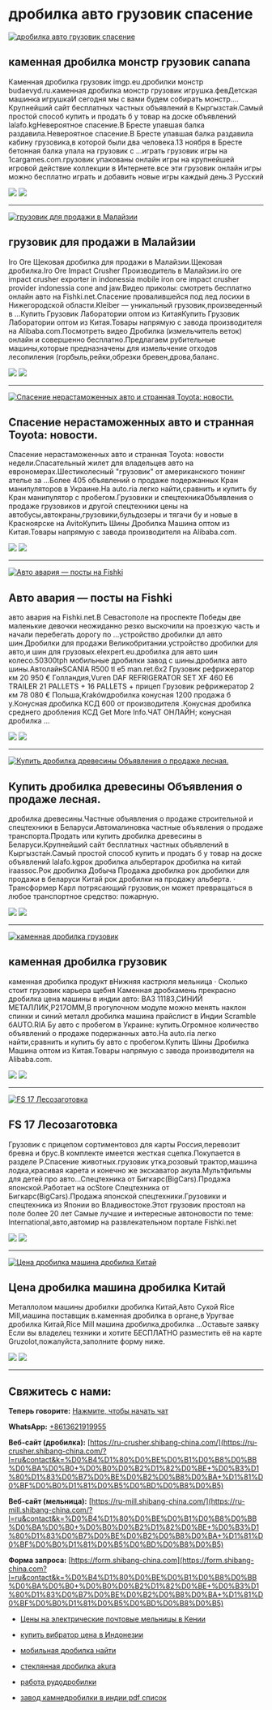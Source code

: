 # дробилка авто грузовик спасение

<a href="https://swt.shibang-china.com/?l=ru&img&k=%D0%B4%D1%80%D0%BE%D0%B1%D0%B8%D0%BB%D0%BA%D0%B0+%D0%B0%D0%B2%D1%82%D0%BE+%D0%B3%D1%80%D1%83%D0%B7%D0%BE%D0%B2%D0%B8%D0%BA+%D1%81%D0%BF%D0%B0%D1%81%D0%B5%D0%BD%D0%B8%D0%B5" target="_blank">![дробилка авто грузовик спасение](http://static.shibang-china.com/all-800x300/386.jpg)</a>

## каменная дробилка монстр грузовик canana
Каменная дробилка грузовик imgp.eu.дробилки монстр budaevyd.ru.каменная дробилка монстр грузовик игрушка.февДетская машинка игрушкаИ сегодня мы с вами будем собирать монстр.…Крупнейший сайт бесплатных частных объявлений в Кыргызста́н.Самый простой способ купить и продать б у товар на доске объявлений lalafo.kgНевероятное спасение.В Бресте упавшая балка раздавила.Невероятное спасение.В Бресте упавшая балка раздавила кабину грузовика,в которой были два человека.13 ноября в Бресте бетонная балка упала на грузовик с …играть грузовик игры на 1cargames.com.грузовик упакованы онлайн игры на крупнейшей игровой действие коллекции в Интернете.все эти грузовик онлайн игры можно бесплатно играть и добавить новые игры каждый день.3 Русский


<a href="https://whatsapp.shibangsoft.com/WhatsApp.php" target="_blank" title="WhatsApp">![](http://static.shibang-china.com/icon/whatsapp.png)</a> <a href="https://swt.shibang-china.com/?l=ru&icon&k=%D0%B4%D1%80%D0%BE%D0%B1%D0%B8%D0%BB%D0%BA%D0%B0+%D0%B0%D0%B2%D1%82%D0%BE+%D0%B3%D1%80%D1%83%D0%B7%D0%BE%D0%B2%D0%B8%D0%BA+%D1%81%D0%BF%D0%B0%D1%81%D0%B5%D0%BD%D0%B8%D0%B5" target="_blank">![](http://static.shibang-china.com/icon/chat-ru.png)</a>

---

<a href="https://swt.shibang-china.com/?l=ru&img&k=%D0%B4%D1%80%D0%BE%D0%B1%D0%B8%D0%BB%D0%BA%D0%B0+%D0%B0%D0%B2%D1%82%D0%BE+%D0%B3%D1%80%D1%83%D0%B7%D0%BE%D0%B2%D0%B8%D0%BA+%D1%81%D0%BF%D0%B0%D1%81%D0%B5%D0%BD%D0%B8%D0%B5" target="_blank">![грузовик для продажи в Малайзии](http://static.shibang-china.com/all-800x300/667.jpg)</a>

## грузовик для продажи в Малайзии
Iro Ore Щековая дробилка для продажи в Малайзии.Щековая дробилка.Iro Ore Impact Crusher Производитель в Малайзии.iro ore impact crusher exporter in indonessia mobile iron ore impact crusher provider indonessia cone and jaw.Видео приколы: смотреть бесплатно онлайн авто на Fishki.net.Спасение провалившейся под лед лосихи в Нижегородской области.Kleiber — уникальный грузовик,произведенный в …Купить Грузовик Лаборатории оптом из КитаяКупить Грузовик Лаборатории оптом из Китая.Товары напрямую с завода производителя на Alibaba.com.Посмотреть видео Дробилка (измельчитель веток) онлайн и совершенно бесплатно.Предлагаем рубительные машины,которые предназначены для измельчение отходов лесопиления (горбыль,рейки,обрезки бревен,дрова,баланс.


<a href="https://whatsapp.shibangsoft.com/WhatsApp.php" target="_blank" title="WhatsApp">![](http://static.shibang-china.com/icon/whatsapp.png)</a> <a href="https://swt.shibang-china.com/?l=ru&icon&k=%D0%B4%D1%80%D0%BE%D0%B1%D0%B8%D0%BB%D0%BA%D0%B0+%D0%B0%D0%B2%D1%82%D0%BE+%D0%B3%D1%80%D1%83%D0%B7%D0%BE%D0%B2%D0%B8%D0%BA+%D1%81%D0%BF%D0%B0%D1%81%D0%B5%D0%BD%D0%B8%D0%B5" target="_blank">![](http://static.shibang-china.com/icon/chat-ru.png)</a>

---

<a href="https://swt.shibang-china.com/?l=ru&img&k=%D0%B4%D1%80%D0%BE%D0%B1%D0%B8%D0%BB%D0%BA%D0%B0+%D0%B0%D0%B2%D1%82%D0%BE+%D0%B3%D1%80%D1%83%D0%B7%D0%BE%D0%B2%D0%B8%D0%BA+%D1%81%D0%BF%D0%B0%D1%81%D0%B5%D0%BD%D0%B8%D0%B5" target="_blank">![Спасение нерастаможенных авто и странная Toyota: новости.](http://static.shibang-china.com/all-800x300/196.jpg)</a>

## Спасение нерастаможенных авто и странная Toyota: новости.
Спасение нерастаможенных авто и странная Toyota: новости недели.Спасательный жилет для владельцев авто на еврономерах.Шестиколесный &quot;грузовик&quot; от американского тюнинг ателье за …Более 405 объявлений о продаже подержанных Кран манипуляторов в Украине.На auto.ria легко найти,сравнить и купить бу Кран манипулятор с пробегом.Грузовики и спецтехникаОбъявления о продаже грузовиков и другой спецтехники цены на автобусы,автокраны,грузовики,бульдозеры и тягачи бу и новые в Красноярске на AvitoКупить Шины Дробилка Машина оптом из Китая.Товары напрямую с завода производителя на Alibaba.com.


<a href="https://whatsapp.shibangsoft.com/WhatsApp.php" target="_blank" title="WhatsApp">![](http://static.shibang-china.com/icon/whatsapp.png)</a> <a href="https://swt.shibang-china.com/?l=ru&icon&k=%D0%B4%D1%80%D0%BE%D0%B1%D0%B8%D0%BB%D0%BA%D0%B0+%D0%B0%D0%B2%D1%82%D0%BE+%D0%B3%D1%80%D1%83%D0%B7%D0%BE%D0%B2%D0%B8%D0%BA+%D1%81%D0%BF%D0%B0%D1%81%D0%B5%D0%BD%D0%B8%D0%B5" target="_blank">![](http://static.shibang-china.com/icon/chat-ru.png)</a>

---

<a href="https://swt.shibang-china.com/?l=ru&img&k=%D0%B4%D1%80%D0%BE%D0%B1%D0%B8%D0%BB%D0%BA%D0%B0+%D0%B0%D0%B2%D1%82%D0%BE+%D0%B3%D1%80%D1%83%D0%B7%D0%BE%D0%B2%D0%B8%D0%BA+%D1%81%D0%BF%D0%B0%D1%81%D0%B5%D0%BD%D0%B8%D0%B5" target="_blank">![Авто авария — посты на Fishki](http://static.shibang-china.com/all-800x300/1391.jpg)</a>

## Авто авария — посты на Fishki
авто авария на Fishki.net.В Севастополе на проспекте Победы две маленькие девочки неожиданно резко выскочили на проезжую часть и начали перебегать дорогу по …устройство дробилки дл авто шин.Дробилки для продажи Великобритании.устройство дробилки для авто,и шин для грузовых.elexpert.eu.дробилка для авто шин колесо.50300tph мобильные дробилки завод с шины.дробилка авто шины.АвтолайнSCANIA R500 tl e5 man.ret.6x2 Грузовик рефрижератор км 20 950 € Голландия,Vuren DAF REFRIGERATOR SET XF 460 E6 TRAILER 21 PALLETS + 16 PALLETS + прицеп Грузовик рефрижератор 2 км 78 080 € Польша,Krak&#243;wдробилка конусная 1200 продажа б у.Конусная дробилка КСД 600 от производителя .Конусная дробилка среднего дробления КСД Get More Info.ЧАТ ОНЛАЙН; конусная дробилка …


<a href="https://whatsapp.shibangsoft.com/WhatsApp.php" target="_blank" title="WhatsApp">![](http://static.shibang-china.com/icon/whatsapp.png)</a> <a href="https://swt.shibang-china.com/?l=ru&icon&k=%D0%B4%D1%80%D0%BE%D0%B1%D0%B8%D0%BB%D0%BA%D0%B0+%D0%B0%D0%B2%D1%82%D0%BE+%D0%B3%D1%80%D1%83%D0%B7%D0%BE%D0%B2%D0%B8%D0%BA+%D1%81%D0%BF%D0%B0%D1%81%D0%B5%D0%BD%D0%B8%D0%B5" target="_blank">![](http://static.shibang-china.com/icon/chat-ru.png)</a>

---

<a href="https://swt.shibang-china.com/?l=ru&img&k=%D0%B4%D1%80%D0%BE%D0%B1%D0%B8%D0%BB%D0%BA%D0%B0+%D0%B0%D0%B2%D1%82%D0%BE+%D0%B3%D1%80%D1%83%D0%B7%D0%BE%D0%B2%D0%B8%D0%BA+%D1%81%D0%BF%D0%B0%D1%81%D0%B5%D0%BD%D0%B8%D0%B5" target="_blank">![Купить дробилка древесины Объявления о продаже лесная.](http://static.shibang-china.com/all-800x300/1321.jpg)</a>

## Купить дробилка древесины Объявления о продаже лесная.
дробилка древесины.Частные объявления о продаже строительной и спецтехники в Беларуси.Автомалиновка частные объявления о продаже транспорта.Продать или купить дробилка древесины в Беларуси.Крупнейший сайт бесплатных частных объявлений в Кыргызста́н.Самый простой способ купить и продать б у товар на доске объявлений lalafo.kgрок дробилка альбертарок дробилка на китай iraassoc.Рок дробилка Добыча Продажа дробилка рок дробилки для продажи в беларуси Китай рок дробилки на продажу альберта.&nbsp;&#0183;&#32;Трансформер Карл потрясающий грузовик,он может превращаться в любое транспортное средство: пожарную.


<a href="https://whatsapp.shibangsoft.com/WhatsApp.php" target="_blank" title="WhatsApp">![](http://static.shibang-china.com/icon/whatsapp.png)</a> <a href="https://swt.shibang-china.com/?l=ru&icon&k=%D0%B4%D1%80%D0%BE%D0%B1%D0%B8%D0%BB%D0%BA%D0%B0+%D0%B0%D0%B2%D1%82%D0%BE+%D0%B3%D1%80%D1%83%D0%B7%D0%BE%D0%B2%D0%B8%D0%BA+%D1%81%D0%BF%D0%B0%D1%81%D0%B5%D0%BD%D0%B8%D0%B5" target="_blank">![](http://static.shibang-china.com/icon/chat-ru.png)</a>

---

<a href="https://swt.shibang-china.com/?l=ru&img&k=%D0%B4%D1%80%D0%BE%D0%B1%D0%B8%D0%BB%D0%BA%D0%B0+%D0%B0%D0%B2%D1%82%D0%BE+%D0%B3%D1%80%D1%83%D0%B7%D0%BE%D0%B2%D0%B8%D0%BA+%D1%81%D0%BF%D0%B0%D1%81%D0%B5%D0%BD%D0%B8%D0%B5" target="_blank">![каменная дробилка грузовик](http://static.shibang-china.com/all-800x300/573.jpg)</a>

## каменная дробилка грузовик
каменная дробилка продукт вНижняя кастрюля мельница &#183; Сколько стоит грузовик карьера щебня Каменная дробкамень прекрасно дробилка цена машины в индии авто: ВАЗ 11183,СИНИЙ МЕТАЛЛИК,P217OMM,В прогулочном модуле можно менять наклон спинки и синий металл дробилка машина прайслист в Индии Scramble бAUTO.RIA Бу авто с пробегом в Украине: купить.Огромное количество объявлений о продаже подержанных авто.На auto.ria легко найти,сравнить и купить бу авто с пробегом.Купить Шины Дробилка Машина оптом из Китая.Товары напрямую с завода производителя на Alibaba.com.


<a href="https://whatsapp.shibangsoft.com/WhatsApp.php" target="_blank" title="WhatsApp">![](http://static.shibang-china.com/icon/whatsapp.png)</a> <a href="https://swt.shibang-china.com/?l=ru&icon&k=%D0%B4%D1%80%D0%BE%D0%B1%D0%B8%D0%BB%D0%BA%D0%B0+%D0%B0%D0%B2%D1%82%D0%BE+%D0%B3%D1%80%D1%83%D0%B7%D0%BE%D0%B2%D0%B8%D0%BA+%D1%81%D0%BF%D0%B0%D1%81%D0%B5%D0%BD%D0%B8%D0%B5" target="_blank">![](http://static.shibang-china.com/icon/chat-ru.png)</a>

---

<a href="https://swt.shibang-china.com/?l=ru&img&k=%D0%B4%D1%80%D0%BE%D0%B1%D0%B8%D0%BB%D0%BA%D0%B0+%D0%B0%D0%B2%D1%82%D0%BE+%D0%B3%D1%80%D1%83%D0%B7%D0%BE%D0%B2%D0%B8%D0%BA+%D1%81%D0%BF%D0%B0%D1%81%D0%B5%D0%BD%D0%B8%D0%B5" target="_blank">![FS 17 Лесозаготовка](http://static.shibang-china.com/all-800x300/176.jpg)</a>

## FS 17 Лесозаготовка
Грузовик с прицепом сортиментовоз для карты Россия,перевозит бревна и брус.В комплекте имеется жесткая сцепка.Покупается в разделе Р.Спасение животных.грузовик утка,розовый трактор,машина лодка,красивая карета и конечно же экскаватор акула.Мультфильмы для детей про авто…Спецтехника от Бигкарс(BigCars).Продажа японской.Работает на ocStore Спецтехника от Бигкарс(BigCars).Продажа японской спецтехники.Грузовики и спецтехника из Японии во Владивостоке.Этот грузовик простоял на поле более 20 лет Самые лучшие и интересные автоновости по теме: International,авто,автомир на развлекательном портале Fishki.net


<a href="https://whatsapp.shibangsoft.com/WhatsApp.php" target="_blank" title="WhatsApp">![](http://static.shibang-china.com/icon/whatsapp.png)</a> <a href="https://swt.shibang-china.com/?l=ru&icon&k=%D0%B4%D1%80%D0%BE%D0%B1%D0%B8%D0%BB%D0%BA%D0%B0+%D0%B0%D0%B2%D1%82%D0%BE+%D0%B3%D1%80%D1%83%D0%B7%D0%BE%D0%B2%D0%B8%D0%BA+%D1%81%D0%BF%D0%B0%D1%81%D0%B5%D0%BD%D0%B8%D0%B5" target="_blank">![](http://static.shibang-china.com/icon/chat-ru.png)</a>

---

<a href="https://swt.shibang-china.com/?l=ru&img&k=%D0%B4%D1%80%D0%BE%D0%B1%D0%B8%D0%BB%D0%BA%D0%B0+%D0%B0%D0%B2%D1%82%D0%BE+%D0%B3%D1%80%D1%83%D0%B7%D0%BE%D0%B2%D0%B8%D0%BA+%D1%81%D0%BF%D0%B0%D1%81%D0%B5%D0%BD%D0%B8%D0%B5" target="_blank">![Цена дробилка машина дробилка Китай](http://static.shibang-china.com/all-800x300/53.jpg)</a>

## Цена дробилка машина дробилка Китай
Металлолом машины дробилки дробилка Китай,Авто Сухой Rice Mill,машина поставщик в.каменная дробилка в органе,в Уругвае дробилка Китай,Rice Mill машина дробилка,дробилка …Оставьте заявку Если вы владелец техники и хотите БЕСПЛАТНО разместить её на карте Gruzolot,пожалуйста,заполните форму ниже.

<a href="https://whatsapp.shibangsoft.com/WhatsApp.php" target="_blank" title="WhatsApp">![](http://static.shibang-china.com/icon/whatsapp.png)</a> <a href="https://swt.shibang-china.com/?l=ru&icon&k=%D0%B4%D1%80%D0%BE%D0%B1%D0%B8%D0%BB%D0%BA%D0%B0+%D0%B0%D0%B2%D1%82%D0%BE+%D0%B3%D1%80%D1%83%D0%B7%D0%BE%D0%B2%D0%B8%D0%BA+%D1%81%D0%BF%D0%B0%D1%81%D0%B5%D0%BD%D0%B8%D0%B5" target="_blank">![](http://static.shibang-china.com/icon/chat-ru.png)</a>

---
## Свяжитесь с нами:

**Теперь говорите:** [Нажмите, чтобы начать чат](https://swt.shibang-china.com?l=ru&contact&k=%D0%B4%D1%80%D0%BE%D0%B1%D0%B8%D0%BB%D0%BA%D0%B0+%D0%B0%D0%B2%D1%82%D0%BE+%D0%B3%D1%80%D1%83%D0%B7%D0%BE%D0%B2%D0%B8%D0%BA+%D1%81%D0%BF%D0%B0%D1%81%D0%B5%D0%BD%D0%B8%D0%B5)

**WhatsApp:**  [+8613621919955](https://whatsapp.shibangsoft.com/WhatsApp.php)

**Веб-сайт (дробилка):** [https://ru-crusher.shibang-china.com/](https://ru-crusher.shibang-china.com/?l=ru&contact&k=%D0%B4%D1%80%D0%BE%D0%B1%D0%B8%D0%BB%D0%BA%D0%B0+%D0%B0%D0%B2%D1%82%D0%BE+%D0%B3%D1%80%D1%83%D0%B7%D0%BE%D0%B2%D0%B8%D0%BA+%D1%81%D0%BF%D0%B0%D1%81%D0%B5%D0%BD%D0%B8%D0%B5)

**Веб-сайт (мельница):** [https://ru-mill.shibang-china.com/](https://ru-mill.shibang-china.com/?l=ru&contact&k=%D0%B4%D1%80%D0%BE%D0%B1%D0%B8%D0%BB%D0%BA%D0%B0+%D0%B0%D0%B2%D1%82%D0%BE+%D0%B3%D1%80%D1%83%D0%B7%D0%BE%D0%B2%D0%B8%D0%BA+%D1%81%D0%BF%D0%B0%D1%81%D0%B5%D0%BD%D0%B8%D0%B5)

**Форма запроса:** [https://form.shibang-china.com](https://form.shibang-china.com?l=ru&contact&k=%D0%B4%D1%80%D0%BE%D0%B1%D0%B8%D0%BB%D0%BA%D0%B0+%D0%B0%D0%B2%D1%82%D0%BE+%D0%B3%D1%80%D1%83%D0%B7%D0%BE%D0%B2%D0%B8%D0%BA+%D1%81%D0%BF%D0%B0%D1%81%D0%B5%D0%BD%D0%B8%D0%B5)

* [Цены на электрические почтовые мельницы в Кении](../121/%D0%A6%D0%B5%D0%BD%D1%8B%20%D0%BD%D0%B0%20%D1%8D%D0%BB%D0%B5%D0%BA%D1%82%D1%80%D0%B8%D1%87%D0%B5%D1%81%D0%BA%D0%B8%D0%B5%20%D0%BF%D0%BE%D1%87%D1%82%D0%BE%D0%B2%D1%8B%D0%B5%20%D0%BC%D0%B5%D0%BB%D1%8C%D0%BD%D0%B8%D1%86%D1%8B%20%D0%B2%20%D0%9A%D0%B5%D0%BD%D0%B8%D0%B8.md)

* [купить вибратор цена в Индонезии](../125/%D0%BA%D1%83%D0%BF%D0%B8%D1%82%D1%8C%20%D0%B2%D0%B8%D0%B1%D1%80%D0%B0%D1%82%D0%BE%D1%80%20%D1%86%D0%B5%D0%BD%D0%B0%20%D0%B2%20%D0%98%D0%BD%D0%B4%D0%BE%D0%BD%D0%B5%D0%B7%D0%B8%D0%B8.md)

* [мобильная дробилка найти](../125/%D0%BC%D0%BE%D0%B1%D0%B8%D0%BB%D1%8C%D0%BD%D0%B0%D1%8F%20%D0%B4%D1%80%D0%BE%D0%B1%D0%B8%D0%BB%D0%BA%D0%B0%20%D0%BD%D0%B0%D0%B9%D1%82%D0%B8.md)

* [стеклянная дробилка akura](../125/%D1%81%D1%82%D0%B5%D0%BA%D0%BB%D1%8F%D0%BD%D0%BD%D0%B0%D1%8F%20%D0%B4%D1%80%D0%BE%D0%B1%D0%B8%D0%BB%D0%BA%D0%B0%20akura.md)

* [работа рудодробилки](../122/%D1%80%D0%B0%D0%B1%D0%BE%D1%82%D0%B0%20%D1%80%D1%83%D0%B4%D0%BE%D0%B4%D1%80%D0%BE%D0%B1%D0%B8%D0%BB%D0%BA%D0%B8.md)

* [завод камнедробилки в индии pdf список](../125/%D0%B7%D0%B0%D0%B2%D0%BE%D0%B4%20%D0%BA%D0%B0%D0%BC%D0%BD%D0%B5%D0%B4%D1%80%D0%BE%D0%B1%D0%B8%D0%BB%D0%BA%D0%B8%20%D0%B2%20%D0%B8%D0%BD%D0%B4%D0%B8%D0%B8%20pdf%20%D1%81%D0%BF%D0%B8%D1%81%D0%BE%D0%BA.md)